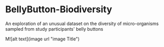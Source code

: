 # BellyButton-Biodiversity

 An exploration of an unusual dataset on the diversity of micro-organisms sampled from study participants' belly buttons
 
 
M![alt text](image url "image Title")
